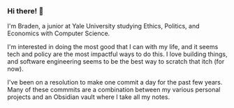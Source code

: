 ### Hi there! 👋

I'm Braden, a junior at Yale University studying Ethics, Politics, and Economics with Computer Science.

I'm interested in doing the most good that I can with my life, and it seems tech and policy are the most impactful ways to do this. I love building things, and software engineering seems to be the best way to scratch that itch (for now).

I've been on a resolution to make one commit a day for the past few years. Many of these commmits are a combination between my various personal projects and an Obsidian vault where I take all my notes.
